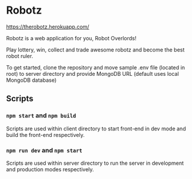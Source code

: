 # Robotz

https://therobotz.herokuapp.com/

Robotz is a web application for you, Robot Overlords!

Play lottery, win, collect and trade awesome robotz and become the best robot ruler.

To get started, clone the repository and move sample .env file (located in root) to server directory and provide MongoDB URL (default uses local MongoDB database)

## Scripts

### `npm start` and `npm build`

Scripts are used within client directory to start front-end in dev mode and build the front-end respectively.

### `npm run dev` and `npm start`

Scripts are used within server directory to run the server in development and production modes respectively.
